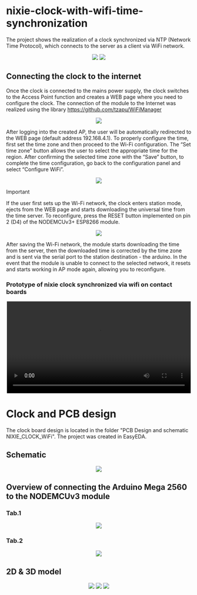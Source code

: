 # nixie-clock-with-wifi-time-synchronization

The project shows the realization of a clock synchronized via NTP (Network Time Protocol), which connects to the server as a client via WiFi network.

<div align="center">
  <img src="https://github.com/user-attachments/assets/298220fc-c43b-4acf-943a-f71bef6a60b2">
  <img src="https://github.com/user-attachments/assets/ee1c5626-6051-4007-a467-95551fabe575">
</div>

## Connecting the clock to the internet 

Once the clock is connected to the mains power supply, the clock switches to the Access Point function and creates a WEB page where you need to configure the clock. The connection of the module to the Internet was realized using the library https://github.com/tzapu/WiFiManager

<div align="center">
  <img src="https://github.com/user-attachments/assets/af882506-f91b-4b19-854e-57743f1a6c6d">
</div>

After logging into the created AP, the user will be automatically redirected to the WEB page (default address 192.168.4.1). To properly configure the time, first set the time zone and then proceed to the Wi-Fi configuration. The “Set time zone” button allows the user to select the appropriate time for the region. After confirming the selected time zone with the “Save” button, to complete the time configuration, go back to the configuration panel and select “Configure WiFi”.

<div align="center">
  <img src="https://github.com/user-attachments/assets/b26b2283-a3b6-4e70-acc1-788a26e038a8">
</div>

> [!IMPORTANT]
> If the user first sets up the Wi-Fi network, the clock enters station mode, ejects from the WEB page and starts downloading the universal time from the time server. To reconfigure, press the RESET button implemented on pin 2 (D4) of the NODEMCUv3+ ESP8266 module.

<div align="center">
  <img src="https://github.com/user-attachments/assets/10a22040-efa9-433d-9d86-332233d7f87e">
</div>

After saving the Wi-Fi network, the module starts downloading the time from the server, then the downloaded time is corrected by the time zone and is sent via the serial port to the station
destination - the arduino. In the event that the module is unable to connect to the selected network, it resets and starts working in AP mode again, allowing you to reconfigure.

### Prototype of nixie clock synchronized via wifi on contact boards

<div align="center">
  <video src="https://github.com/user-attachments/assets/46853f0a-dc1a-495f-91aa-ef3c661f1603" width="500" controls></video>
</div>

# Clock and PCB design

The clock board design is located in the folder "PCB Design and schematic NIXIE_CLOCK_WiFi". The project was created in EasyEDA.
## Schematic

<div align="center">
  <img src="https://github.com/user-attachments/assets/6005aa87-4761-4f30-8a50-4c1d686fae1f">
</div>

## Overview of connecting the Arduino Mega 2560 to the NODEMCUv3 module

### Tab.1 

<div align="center">
  <img src="https://github.com/user-attachments/assets/1c0e8ade-3116-4d32-b64e-5017babe3ac1">
</div>

### Tab.2 

<div align="center">
  <img src="https://github.com/user-attachments/assets/6cb5523f-dff4-43be-88b6-d197a895c401">
</div>

## 2D & 3D model

<div align="center">
  <img src="https://github.com/user-attachments/assets/0b7f61f3-279c-4aae-88c6-4f93528c5caf">
  <img src="https://github.com/user-attachments/assets/fa523a78-6afe-419e-af66-6c50c42176a7">
  <img src="https://github.com/user-attachments/assets/7ae4ea59-546d-4fb6-8a0d-9475b08432b7">
</div>


